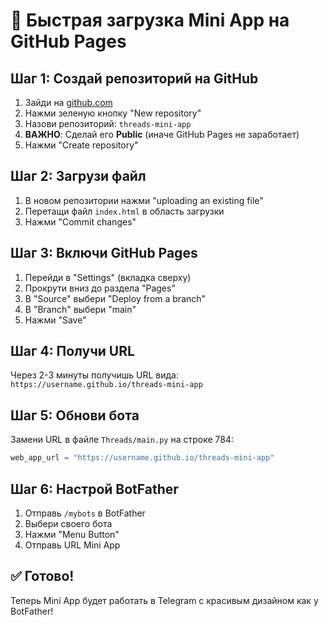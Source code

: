 # 🚀 Быстрая загрузка Mini App на GitHub Pages

## Шаг 1: Создай репозиторий на GitHub
1. Зайди на [github.com](https://github.com)
2. Нажми зеленую кнопку "New repository"
3. Назови репозиторий: `threads-mini-app`
4. **ВАЖНО**: Сделай его **Public** (иначе GitHub Pages не заработает)
5. Нажми "Create repository"

## Шаг 2: Загрузи файл
1. В новом репозитории нажми "uploading an existing file"
2. Перетащи файл `index.html` в область загрузки
3. Нажми "Commit changes"

## Шаг 3: Включи GitHub Pages
1. Перейди в "Settings" (вкладка сверху)
2. Прокрути вниз до раздела "Pages"
3. В "Source" выбери "Deploy from a branch"
4. В "Branch" выбери "main"
5. Нажми "Save"

## Шаг 4: Получи URL
Через 2-3 минуты получишь URL вида:
`https://username.github.io/threads-mini-app`

## Шаг 5: Обнови бота
Замени URL в файле `Threads/main.py` на строке 784:
```python
web_app_url = "https://username.github.io/threads-mini-app"
```

## Шаг 6: Настрой BotFather
1. Отправь `/mybots` в BotFather
2. Выбери своего бота
3. Нажми "Menu Button"
4. Отправь URL Mini App

## ✅ Готово!
Теперь Mini App будет работать в Telegram с красивым дизайном как у BotFather! 